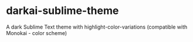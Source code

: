 darkai-sublime-theme
====================

A dark Sublime Text theme with highlight-color-variations (compatible with Monokai - color scheme)
